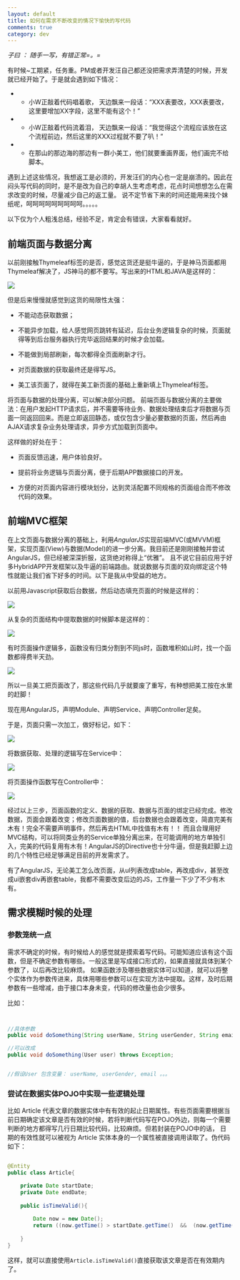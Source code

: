```yaml
---
layout: default
title: 如何在需求不断改变的情况下愉快的写代码
comments: true
category: dev
---
```



*子曰 ： 随手一写，有错正常=。=*

有时候~工期紧，任务重。PM或者开发汪自己都还没把需求弄清楚的时候，开发就已经开始了。于是就会遇到如下情况：

* - 小W正敲着代码唱着歌， 天边飘来一段话：“XXX表要改，XXX表要改，这里要增加XX字段，这里不能有这个！”

* - 小W正敲着代码流着泪， 天边飘来一段话：“我觉得这个流程应该放在这个流程前边，然后这里的XXX过程就不要了叭！”

* - 在那山的那边海的那边有一群小美工，他们就要重画界面，他们画完不给脚本。

遇到上述这些情况，我想返工是必须的，开发汪们的内心也一定是崩溃的。因此在闷头写代码的同时，是不是改为自己的幸胡人生考虑考虑，花点时间想想怎么在需求改变的时候，尽量减少自己的返工量。
说不定节省下来的时间还能用来找个妹纸呢，呵呵呵呵呵呵呵呵呵。。。。。

以下仅为个人粗浅总结，经验不足，肯定会有错误，大家看看就好。

## 前端页面与数据分离

以前刚接触Thymeleaf标签的是否，感觉这货还是挺牛逼的，于是神马页面都用Thymeleaf解决了，JS神马的都不要写。写出来的HTML和JAVA是这样的：


![]({{site.baseurl}}/images/post_images/2015-07-03-dev-efficientCoding/thymeleaf.jpg)


但是后来慢慢就感觉到这货的局限性太强：

* 不能动态获取数据；

* 不能异步加载，给人感觉网页跳转有延迟，后台业务逻辑复杂的时候，页面就得等到后台服务器执行完毕返回结果的时候才会加载。

* 不能做到局部刷新，每次都得全页面刷新才行。

* 对页面数据的获取最终还是得写JS。

* 美工该页面了，就得在美工新页面的基础上重新填上Thymeleaf标签。

将页面与数据的处理分离，可以解决部分问题。
前端页面与数据分离的主要做法：在用户发起HTTP请求后，并不需要等待业务、数据处理结束后才将数据与页面一同返回回来。而是立即返回静态，或仅包含少量必要数据的页面，然后再由AJAX请求复杂业务处理请求，异步方式加载到页面中。

这样做的好处在于：

* 页面反馈迅速，用户体验良好。

* 提前将业务逻辑与页面分离，便于后期APP数据接口的开发。

* 方便的对页面内容进行模块划分，达到灵活配置不同规格的页面组合而不修改代码的效果。



## 前端MVC框架

在上文页面与数据分离的基础上，利用*AngularJS*实现前端MVC(或MVVM)框架，实现页面(View)与数据(Model)的进一步分离。我目前还是刚刚接触并尝试AngularJS，但已经被深深折服，这货绝对称得上“优雅”。
且不说它目前应用于好多HybridAPP开发框架以及牛逼的前端路由。就说数据与页面的双向绑定这个特性就能让我们省下好多的时间。以下是我从中受益的地方。

以前用Javascript获取后台数据，然后动态填充页面的时候是这样的：

![]({{site.baseurl}}/images/post_images/2015-07-03-dev-efficientCoding/jsDOM.jpg)

从复杂的页面结构中提取数据的时候脚本是这样的：

![]({{site.baseurl}}/images/post_images/2015-07-03-dev-efficientCoding/jsGetParam.jpg)

有时页面操作逻辑多，函数没有归类分割到不同js时，函数堆积如山时，找一个函数都得费半天劲。

![]({{site.baseurl}}/images/post_images/2015-07-03-dev-efficientCoding/functionPile.jpg)

所以一旦美工把页面改了，那这些代码几乎就要废了重写，有种想把美工按在水里的赶脚！

现在用AngularJS，声明Module、声明Service、声明Controller足矣。

于是，页面只需一次加工，做好标记，如下：

![]({{site.baseurl}}/images/post_images/2015-07-03-dev-efficientCoding/ng-x.jpg)

将数据获取、处理的逻辑写在Service中：

![]({{site.baseurl}}/images/post_images/2015-07-03-dev-efficientCoding/jsserver.jpg)

将页面操作函数写在Controller中：

![]({{site.baseurl}}/images/post_images/2015-07-03-dev-efficientCoding/jsctrl.jpg)

经过以上三步，页面函数的定义、数据的获取、数据与页面的绑定已经完成。修改数据，页面会跟着改变；修改页面数据的值，后台数据也会跟着改变，简直完美有木有！完全不需要声明事件，然后再去HTML中找值有木有！！
而且合理用好MVC结构，可以将同类业务的Service单独分离出来，在可能调用的地方单独引入，完美的代码复用有木有！AngularJS的Directive也十分牛逼，但是我赶脚上边的几个特性已经足够满足目前的开发需求了。

有了AngularJS，无论美工怎么改页面，从ul列表改成table，再改成div，甚至改成ui嵌套div再嵌套table，我都不需要改变后边的JS，工作量一下少了不少有木有。

## 需求模糊时候的处理

### 参数笼统一点

需求不确定的时候，有时候给人的感觉就是摸索着写代码。可能知道应该有这个函数，但是不确定参数有哪些。一般这里是写成接口形式的，如果直接就具体到某个参数了，以后再改比较麻烦。
如果函数涉及哪些数据实体可以知道，就可以将整个实体作为参数传进来，具体用哪些参数可以在实现方法中提取。这样，及时后期参数有一些增减，由于接口本身未变，代码的修改量也会少很多。

比如：


```JAVA


//具体参数
public void doSomething(String userName, String userGender, String email) throws Exception;

//可以改成
public void doSomething(User user) throws Exception;


//假设User 包含变量： userName, userGender, email 。。。

```


### 尝试在数据实体POJO中实现一些逻辑处理

比如 Article 代表文章的数据实体中有有效的起止日期属性。有些页面需要根据当前日期确定该文章是否有效的时候，若将判断代码写在POJO外边，则每一个需要判断的地方都得写几行日期比较代码，比较麻烦。但若封装在POJO中的话，
日期的有效性就可以被视为 Article 实体本身的一个属性被直接调用读取了。伪代码如下：

```JAVA

@Entity
public class Article{

	private Date startDate;
	private Date endDate;
	
	public isTimeValid(){
	
		Date now = new Date();
		return ((now.getTime() > startDate.getTime()  &&  (now.getTime() < endDate.getTime())));
	
	}
}

```

这样，就可以直接使用`Article.isTimeValid()`直接获取该文章是否在有效期内了。

